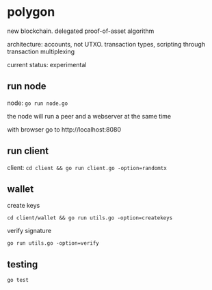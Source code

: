 # polygon

new blockchain. delegated proof-of-asset algorithm

architecture: accounts, not UTXO. transaction types, scripting through transaction multiplexing

current status: experimental

## run node

node:
```go run node.go```

the node will run a peer and a webserver at the same time

with browser go to http://localhost:8080

## run client

client:
```cd client && go run client.go -option=randomtx```

## wallet

create keys

```cd client/wallet && go run utils.go -option=createkeys```

 verify signature
 
 ```go run utils.go -option=verify```

## testing

```go test```